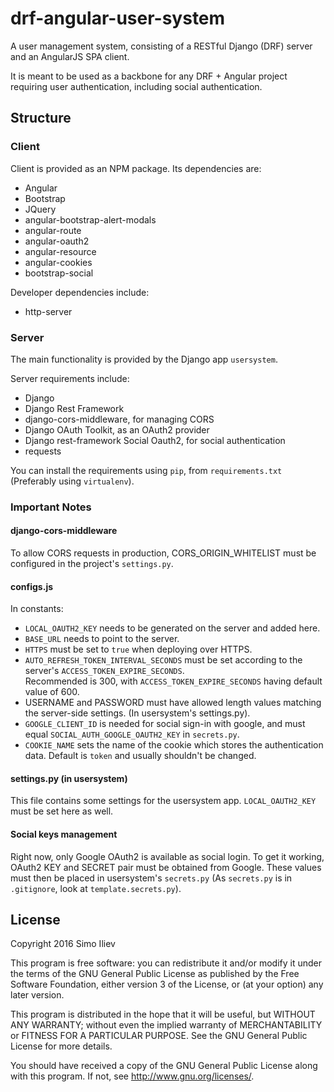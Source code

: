 # drf-angular-user-system
A user management system, consisting of a RESTful Django (DRF) server and an AngularJS SPA client.

It is meant to be used as a backbone for any DRF + Angular project requiring user authentication, including social authentication.

## Structure

### Client

Client is provided as an NPM package. Its dependencies are:

* Angular
* Bootstrap
* JQuery
* angular-bootstrap-alert-modals
* angular-route
* angular-oauth2
* angular-resource
* angular-cookies
* bootstrap-social

Developer dependencies include:

* http-server

### Server

The main functionality is provided by the Django app `usersystem`.

Server requirements include:

* Django
* Django Rest Framework
* django-cors-middleware, for managing CORS
* Django OAuth Toolkit, as an OAuth2 provider
* Django rest-framework Social Oauth2, for social authentication
* requests

You can install the requirements using `pip`, from `requirements.txt` (Preferably using `virtualenv`).

### Important Notes

#### django-cors-middleware
To allow CORS requests in production, CORS_ORIGIN_WHITELIST must be configured in the project's `settings.py`.

#### configs.js
In constants:
* `LOCAL_OAUTH2_KEY` needs to be generated on the server and added here.
* `BASE_URL` needs to point to the server.
* `HTTPS` must be set to `true` when deploying over HTTPS.
* `AUTO_REFRESH_TOKEN_INTERVAL_SECONDS` must be set according to the server's `ACCESS_TOKEN_EXPIRE_SECONDS`.  
Recommended is 300, with `ACCESS_TOKEN_EXPIRE_SECONDS` having default value of 600.
* USERNAME and PASSWORD must have allowed length values matching the server-side settings. (In usersystem's settings.py).
* `GOOGLE_CLIENT_ID` is needed for social sign-in with google, and must equal `SOCIAL_AUTH_GOOGLE_OAUTH2_KEY` in `secrets.py`.
* `COOKIE_NAME` sets the name of the cookie which stores the authentication data. Default is `token` and usually shouldn't be changed.

#### settings.py (in usersystem)
This file contains some settings for the usersystem app.
`LOCAL_OAUTH2_KEY` must be set here as well.

#### Social keys management
Right now, only Google OAuth2 is available as social login.
To get it working, OAuth2 KEY and SECRET pair must be obtained from Google.
These values must then be placed in usersystem's `secrets.py` (As `secrets.py` is in `.gitignore`, look at `template.secrets.py`).


## License

Copyright 2016  Simo Iliev

This program is free software: you can redistribute it and/or modify
it under the terms of the GNU General Public License as published by
the Free Software Foundation, either version 3 of the License, or
(at your option) any later version.

This program is distributed in the hope that it will be useful,
but WITHOUT ANY WARRANTY; without even the implied warranty of
MERCHANTABILITY or FITNESS FOR A PARTICULAR PURPOSE.  See the
GNU General Public License for more details.

You should have received a copy of the GNU General Public License
along with this program.  If not, see <http://www.gnu.org/licenses/>.
